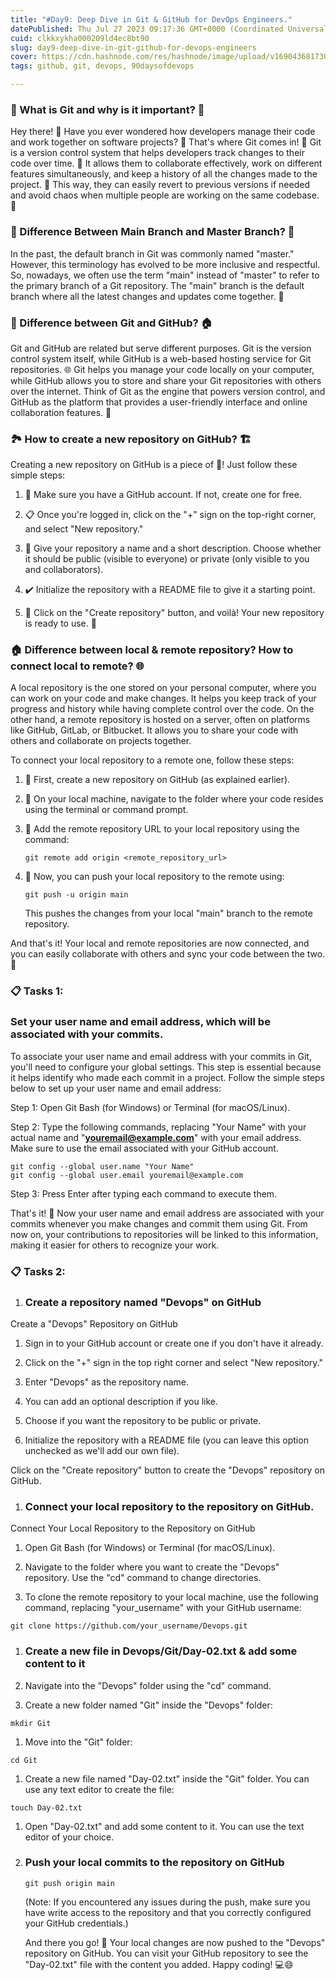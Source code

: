 ```yaml
---
title: "#Day9: Deep Dive in Git & GitHub for DevOps Engineers."
datePublished: Thu Jul 27 2023 09:17:36 GMT+0000 (Coordinated Universal Time)
cuid: clkkxykha000209ld4ec8bt90
slug: day9-deep-dive-in-git-github-for-devops-engineers
cover: https://cdn.hashnode.com/res/hashnode/image/upload/v1690436817306/5e47af1d-5b24-4cec-a336-4a4d836ae51b.jpeg
tags: github, git, devops, 90daysofdevops

---
```


### 🐙 What is Git and why is it important? 🌟

Hey there! 👋 Have you ever wondered how developers manage their code and work together on software projects? 🤔 That's where Git comes in! 🎉 Git is a version control system that helps developers track changes to their code over time. 📝 It allows them to collaborate effectively, work on different features simultaneously, and keep a history of all the changes made to the project. 🔄 This way, they can easily revert to previous versions if needed and avoid chaos when multiple people are working on the same codebase. 🙌

### 🌿 Difference Between Main Branch and Master Branch? 🌳

In the past, the default branch in Git was commonly named "master." However, this terminology has evolved to be more inclusive and respectful. So, nowadays, we often use the term "main" instead of "master" to refer to the primary branch of a Git repository. The "main" branch is the default branch where all the latest changes and updates come together. 🌈

### 🤝 Difference between Git and GitHub? 🏠

Git and GitHub are related but serve different purposes. Git is the version control system itself, while GitHub is a web-based hosting service for Git repositories. 🌐 Git helps you manage your code locally on your computer, while GitHub allows you to store and share your Git repositories with others over the internet. Think of Git as the engine that powers version control, and GitHub as the platform that provides a user-friendly interface and online collaboration features. 🚀

### 🏞️ How to create a new repository on GitHub? 🏗️

Creating a new repository on GitHub is a piece of 🍰! Just follow these simple steps:

1. 🔑 Make sure you have a GitHub account. If not, create one for free.
    
2. 📋 Once you're logged in, click on the "+" sign on the top-right corner, and select "New repository."
    
3. 📝 Give your repository a name and a short description. Choose whether it should be public (visible to everyone) or private (only visible to you and collaborators).
    
4. ✔️ Initialize the repository with a README file to give it a starting point.
    
5. 🎉 Click on the "Create repository" button, and voilà! Your new repository is ready to use. 🎊
    

### 🏠 Difference between local & remote repository? How to connect local to remote? 🌐

A local repository is the one stored on your personal computer, where you can work on your code and make changes. It helps you keep track of your progress and history while having complete control over the code. On the other hand, a remote repository is hosted on a server, often on platforms like GitHub, GitLab, or Bitbucket. It allows you to share your code with others and collaborate on projects together.

To connect your local repository to a remote one, follow these steps:

1. 🔗 First, create a new repository on GitHub (as explained earlier).
    
2. 📁 On your local machine, navigate to the folder where your code resides using the terminal or command prompt.
    
3. 📡 Add the remote repository URL to your local repository using the command:
    
    ```plaintext
    git remote add origin <remote_repository_url>
    ```
    
4. 🔄 Now, you can push your local repository to the remote using:
    
    ```plaintext
    git push -u origin main
    ```
    
    This pushes the changes from your local "main" branch to the remote repository.
    

And that's it! Your local and remote repositories are now connected, and you can easily collaborate with others and sync your code between the two. 🤝

### **📋 Tasks 1:**

### Set your user name and email address, which will be associated with your commits.

To associate your user name and email address with your commits in Git, you'll need to configure your global settings. This step is essential because it helps identify who made each commit in a project. Follow the simple steps below to set up your user name and email address:

Step 1: Open Git Bash (for Windows) or Terminal (for macOS/Linux).

Step 2: Type the following commands, replacing "Your Name" with your actual name and "[**youremail@example.com**](mailto:youremail@example.com)" with your email address. Make sure to use the email associated with your GitHub account.

```plaintext
git config --global user.name "Your Name"
git config --global user.email youremail@example.com
```

Step 3: Press Enter after typing each command to execute them.

That's it! 🎉 Now your user name and email address are associated with your commits whenever you make changes and commit them using Git. From now on, your contributions to repositories will be linked to this information, making it easier for others to recognize your work.

### **📋 Tasks 2:**

1. ### Create a repository named "Devops" on GitHub
    

Create a "Devops" Repository on GitHub

1. Sign in to your GitHub account or create one if you don't have it already.
    
2. Click on the "+" sign in the top right corner and select "New repository."
    
3. Enter "Devops" as the repository name.
    
4. You can add an optional description if you like.
    
5. Choose if you want the repository to be public or private.
    
6. Initialize the repository with a README file (you can leave this option unchecked as we'll add our own file).
    

Click on the "Create repository" button to create the "Devops" repository on GitHub.

1. ### Connect your local repository to the repository on GitHub.
    

Connect Your Local Repository to the Repository on GitHub

1. Open Git Bash (for Windows) or Terminal (for macOS/Linux).
    
2. Navigate to the folder where you want to create the "Devops" repository. Use the "cd" command to change directories.
    
3. To clone the remote repository to your local machine, use the following command, replacing "your\_username" with your GitHub username:
    

```plaintext
git clone https://github.com/your_username/Devops.git
```

1. ### Create a new file in Devops/Git/Day-02.txt & add some content to it
    

1. Navigate into the "Devops" folder using the "cd" command.
    
2. Create a new folder named "Git" inside the "Devops" folder:
    

```plaintext
mkdir Git
```

1. Move into the "Git" folder:
    

```plaintext
cd Git
```

1. Create a new file named "Day-02.txt" inside the "Git" folder. You can use any text editor to create the file:
    

```plaintext
touch Day-02.txt
```

1. Open "Day-02.txt" and add some content to it. You can use the text editor of your choice.
    

1. ### Push your local commits to the repository on GitHub
    
    ```plaintext
    git push origin main
    ```
    
    (Note: If you encountered any issues during the push, make sure you have write access to the repository and that you correctly configured your GitHub credentials.)
    
    And there you go! 🎉 Your local changes are now pushed to the "Devops" repository on GitHub. You can visit your GitHub repository to see the "Day-02.txt" file with the content you added. Happy coding! 💻😄
